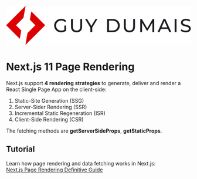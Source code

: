 ![Alt](/public/guy-dumais-logo.svg "Guy Dumais")
# Next.js 11 Page Rendering

Next.js support **4 rendering strategies** to generate, deliver and render a React Single Page App on the client-side:
1. Static-Site Generation (SSG)
2. Server-Sider Rendering (SSR)
3. Incremental Static Regeneration (ISR)
4. Client-Side Rendering (CSR)

The fetching methods are **getServerSideProps**, **getStaticProps**.

## Tutorial
Learn how page rendering and data fetching works in Next.js:  
[Next.js Page Rendering Definitive Guide](https://guydumais.digital/blog/next-js-page-rendering-definitive-guide "Next.js Page Rendering Definitive Guide")
